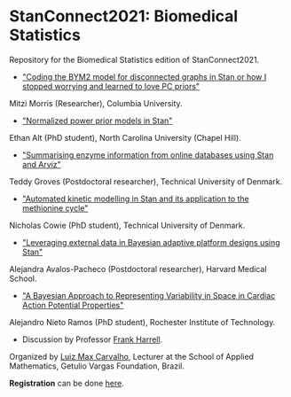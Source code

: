 # StanConnect2021: Biomedical Statistics

Repository for the Biomedical Statistics edition of StanConnect2021.

- ["Coding the BYM2 model for disconnected graphs in Stan or how I stopped worrying and learned to love PC priors"](https://github.com/maxbiostat/StanConnect2021_Biostatistics/blob/main/talk_1/mitzi.md)

 Mitzi Morris (Researcher), Columbia University.

- ["Normalized power prior models in Stan"](https://github.com/maxbiostat/StanConnect2021_Biostatistics/blob/main/talk_2/ethan.md)

Ethan Alt (PhD student), North Carolina University (Chapel Hill).

- ["Summarising enzyme information from online databases using Stan and Arviz"](https://github.com/maxbiostat/StanConnect2021_Biostatistics/blob/main/talk_3/teddy.md)

Teddy Groves (Postdoctoral researcher), Technical University of Denmark.

- ["Automated kinetic modelling in Stan and its application to the methionine cycle"](https://github.com/maxbiostat/StanConnect2021_Biostatistics/blob/main/talk_4/nick.md)

Nicholas Cowie (PhD student), Technical University of Denmark.

- ["Leveraging external data in Bayesian adaptive platform designs using Stan"](https://github.com/maxbiostat/StanConnect2021_Biostatistics/blob/main/talk_5/alejandra.md)

Alejandra Avalos-Pacheco (Postdoctoral researcher), Harvard Medical School. 

- ["A Bayesian Approach to Representing Variability in Space in Cardiac Action Potential Properties"](https://github.com/maxbiostat/StanConnect2021_Biostatistics/blob/main/talk_6/alejandro.md)

Alejandro Nieto Ramos (PhD student), Rochester Institute of Technology.

- Discussion by Professor [Frank Harrell](https://biostat.app.vumc.org/wiki/Main/FrankHarrell). 

Organized by [Luiz Max Carvalho](https://github.com/maxbiostat/), Lecturer at the School of Applied Mathematics, Getulio Vargas Foundation, Brazil. 

**Registration** can be done [here](https://www.eventbrite.com/e/159548589125).
